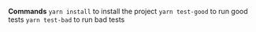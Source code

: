 **Commands**
`yarn install` to install the project
`yarn test-good` to run good tests
`yarn test-bad` to run bad tests